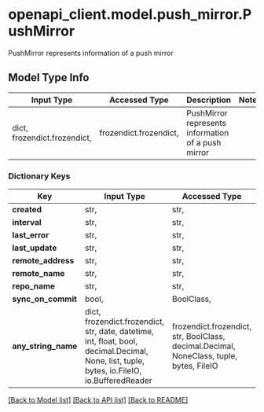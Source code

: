 # openapi_client.model.push_mirror.PushMirror

PushMirror represents information of a push mirror

## Model Type Info
Input Type | Accessed Type | Description | Notes
------------ | ------------- | ------------- | -------------
dict, frozendict.frozendict,  | frozendict.frozendict,  | PushMirror represents information of a push mirror | 

### Dictionary Keys
Key | Input Type | Accessed Type | Description | Notes
------------ | ------------- | ------------- | ------------- | -------------
**created** | str,  | str,  |  | [optional] 
**interval** | str,  | str,  |  | [optional] 
**last_error** | str,  | str,  |  | [optional] 
**last_update** | str,  | str,  |  | [optional] 
**remote_address** | str,  | str,  |  | [optional] 
**remote_name** | str,  | str,  |  | [optional] 
**repo_name** | str,  | str,  |  | [optional] 
**sync_on_commit** | bool,  | BoolClass,  |  | [optional] 
**any_string_name** | dict, frozendict.frozendict, str, date, datetime, int, float, bool, decimal.Decimal, None, list, tuple, bytes, io.FileIO, io.BufferedReader | frozendict.frozendict, str, BoolClass, decimal.Decimal, NoneClass, tuple, bytes, FileIO | any string name can be used but the value must be the correct type | [optional]

[[Back to Model list]](../../README.md#documentation-for-models) [[Back to API list]](../../README.md#documentation-for-api-endpoints) [[Back to README]](../../README.md)

